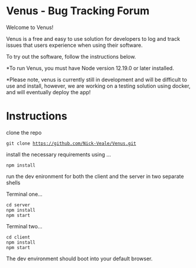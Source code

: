 # Venus - Bug Tracking Forum

Welcome to Venus! 

Venus is a free and easy to use solution for developers to log and track issues that users experience when using their software.

To try out the software, follow the instructions below.

*To run Venus, you must have Node version 12.19.0 or later installed.

*Please note, venus is currently still in development and will be difficult to use and install, however, we are working on a testing solution using docker, and will eventually deploy the app! 

# Instructions

clone the repo

<code>git clone https://github.com/Nick-Veale/Venus.git</code>

install the necessary requirements using ...

<code>npm install</code>

run the dev enironment for both the client and the server in two separate shells

Terminal one...

```
cd server
npm install
npm start
```

Terminal two...

```
cd client
npm install
npm start
```

The dev environment should boot into your default browser. 
